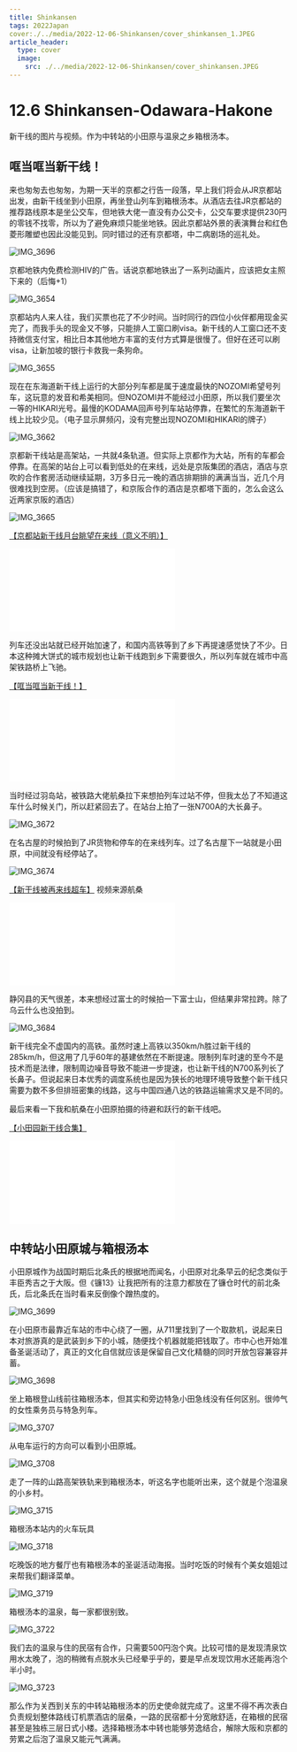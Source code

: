```yaml
---
title: Shinkansen
tags: 2022Japan
cover:./../media/2022-12-06-Shinkansen/cover_shinkansen_1.JPEG
article_header:
  type: cover
  image:
    src: ./../media/2022-12-06-Shinkansen/cover_shinkansen.JPEG
---
```


# 12.6 Shinkansen-Odawara-Hakone

新干线的图片与视频。作为中转站的小田原与温泉之乡箱根汤本。

<!--more-->

## 哐当哐当新干线！

来也匆匆去也匆匆，为期一天半的京都之行告一段落，早上我们将会从JR京都站出发，由新干线坐到小田原，再坐登山列车到箱根汤本。从酒店去往JR京都站的推荐路线原本是坐公交车，但地铁大佬一直没有办公交卡，公交车要求提供230円的零钱不找零，所以为了避免麻烦只能坐地铁。因此京都站外景的表演舞台和红色菱形雕塑也因此没能见到。同时错过的还有京都塔，中二病剧场的巡礼处。

![IMG_3696](./../media/2022-12-06-Shinkansen/IMG_3696.JPEG)

京都地铁内免费检测HIV的广告。话说京都地铁出了一系列动画片，应该把女主照下来的（后悔+1）

![IMG_3654](./../media/2022-12-06-Shinkansen/IMG_3654.JPEG)

京都站内人来人往，我们买票也花了不少时间。当时同行的四位小伙伴都用现金买完了，而我手头的现金又不够，只能排人工窗口刷visa。新干线的人工窗口还不支持微信支付宝，相比日本其他地方丰富的支付方式算是很慢了。但好在还可以刷visa，让新加坡的银行卡救我一条狗命。

![IMG_3655](./../media/2022-12-06-Shinkansen/IMG_3655.JPEG)

现在在东海道新干线上运行的大部分列车都是属于速度最快的NOZOMI希望号列车，这玩意的发音和希美相同。但NOZOMI并不能经过小田原，所以我们要坐次一等的HIKARI光号。最慢的KODAMA回声号列车站站停靠，在繁忙的东海道新干线上比较少见。（电子显示屏频闪，没有完整出现NOZOMI和HIKARI的牌子）

![IMG_3662](./../media/2022-12-06-Shinkansen/IMG_3662.JPEG)

京都新干线站是高架站，一共就4条轨道。但实际上京都作为大站，所有的车都会停靠。在高架的站台上可以看到低处的在来线，远处是京阪集团的酒店，酒店与京吹的合作套房活动继续延期，3万多日元一晚的酒店排期排的满满当当，近几个月很难找到空房。（应该是搞错了，和京阪合作的酒店是京都塔下面的，怎么会这么近两家京阪的酒店）

![IMG_3665](./../media/2022-12-06-Shinkansen/IMG_3665.JPEG)

[【京都站新干线月台眺望在来线（意义不明）】](https://www.bilibili.com/video/BV1dV4y1c72U/?share_source=copy_web&vd_source=11cc2c31f0b4e6576a1a2b9d744d9136)

<iframe src="//player.bilibili.com/player.html?aid=861551498&bvid=BV1dV4y1c72U&cid=933420428&page=1" scrolling="no" border="0" frameborder="no" framespacing="0" allowfullscreen="true"> </iframe>

列车还没出站就已经开始加速了，和国内高铁等到了乡下再提速感觉快了不少。日本这种摊大饼式的城市规划也让新干线跑到乡下需要很久，所以列车就在城市中高架铁路桥上飞驰。

[【哐当哐当新干线！】](https://www.bilibili.com/video/BV1Y14y1A7dK/?share_source=copy_web&vd_source=11cc2c31f0b4e6576a1a2b9d744d9136) 

<iframe src="//player.bilibili.com/player.html?aid=776473985&bvid=BV1Y14y1A7dK&cid=928634692&page=1" scrolling="no" border="0" frameborder="no" framespacing="0" allowfullscreen="true"> </iframe>

当时经过羽岛站，被铁路大佬航桑拉下来想拍列车过站不停，但我太怂了不知道这车什么时候关门，所以赶紧回去了。在站台上拍了一张N700A的大长鼻子。

![IMG_3672](./../media/2022-12-06-Shinkansen/IMG_3672.JPEG)

在名古屋的时候拍到了JR货物和停车的在来线列车。过了名古屋下一站就是小田原，中间就没有经停站了。

![IMG_3674](./../media/2022-12-06-Shinkansen/IMG_3674.JPEG)

[【新干线被再来线超车】](https://www.bilibili.com/video/BV19W4y1T7db/?share_source=copy_web&vd_source=11cc2c31f0b4e6576a1a2b9d744d9136) 视频来源航桑

<iframe src="//player.bilibili.com/player.html?aid=946516555&bvid=BV19W4y1T7db&cid=932303587&page=1" scrolling="no" border="0" frameborder="no" framespacing="0" allowfullscreen="true"> </iframe>

静冈县的天气很差，本来想经过富士的时候拍一下富士山，但结果非常拉跨。除了乌云什么也没拍到。

![IMG_3684](./../media/2022-12-06-Shinkansen/IMG_3684.JPEG)

新干线完全不虚国内的高铁。虽然时速上高铁以350km/h胜过新干线的285km/h，但这用了几乎60年的基建依然在不断提速。限制列车时速的至今不是技术而是法律，限制周边噪音导致不能进一步提速，也让新干线的N700系列长了长鼻子。但说起来日本优秀的调度系统也是因为狭长的地理环境导致整个新干线只需要为数不多但排班密集的线路，这与中国四通八达的铁路运输需求又是不同的。

最后来看一下我和航桑在小田原拍摄的待避和跃行的新干线吧。

[【小田园新干线合集】](https://www.bilibili.com/video/BV1Ke4y1T7zw/?share_source=copy_web&vd_source=11cc2c31f0b4e6576a1a2b9d744d9136)  

<iframe src="//player.bilibili.com/player.html?aid=649014309&bvid=BV1Ke4y1T7zw&cid=933435996&page=1" scrolling="no" border="0" frameborder="no" framespacing="0" allowfullscreen="true"> </iframe>

## 中转站小田原城与箱根汤本

小田原城作为战国时期后北条氏的根据地而闻名，小田原对北条早云的纪念类似于丰臣秀吉之于大阪。但《镰13》让我把所有的注意力都放在了镰仓时代的前北条氏，后北条氏在当时看来反倒像个蹭热度的。

![IMG_3699](./../media/2022-12-06-Shinkansen/IMG_3699.JPEG)

在小田原市最靠近车站的市中心绕了一圈，从711里找到了一个取款机，说起来日本对旅游真的是武装到乡下的小城，随便找个机器就能把钱取了。市中心也开始准备圣诞活动了，真正的文化自信就应该是保留自己文化精髓的同时开放包容兼容并蓄。

![IMG_3698](./../media/2022-12-06-Shinkansen/IMG_3698.JPEG)

坐上箱根登山线前往箱根汤本，但其实和旁边特急小田急线没有任何区别。很帅气的女性乘务员与特急列车。

![IMG_3707](./../media/2022-12-06-Shinkansen/IMG_3707.JPEG)

从电车运行的方向可以看到小田原城。

![IMG_3708](./../media/2022-12-06-Shinkansen/IMG_3708.JPEG)

走了一阵的山路高架铁轨来到箱根汤本，听这名字也能听出来，这个就是个泡温泉的小乡村。

![IMG_3715](./../media/2022-12-06-Shinkansen/IMG_3715.JPEG)

箱根汤本站内的火车玩具

![IMG_3718](./../media/2022-12-06-Shinkansen/IMG_3718.JPEG)

吃晚饭的地方餐厅也有箱根汤本的圣诞活动海报。当时吃饭的时候有个美女姐姐过来帮我们翻译菜单。

![IMG_3719](./../media/2022-12-06-Shinkansen/IMG_3719.JPEG)

箱根汤本的温泉，每一家都很别致。

![IMG_3722](./../media/2022-12-06-Shinkansen/IMG_3722.JPEG)

我们去的温泉与住的民宿有合作，只需要500円泡个爽。比较可惜的是发现清泉饮用水太晚了，泡的稍微有点脱水头已经晕乎乎的，要是早点发现饮用水还能再泡个半小时。

![IMG_3723](./../media/2022-12-06-Shinkansen/IMG_3723.JPEG)

那么作为关西到关东的中转站箱根汤本的历史使命就完成了。这里不得不再次表白负责规划整体路线订机票酒店的层桑，一路的民宿都十分宽敞舒适，在箱根的民宿甚至是独栋三层日式小楼。选择箱根汤本中转也能够劳逸结合，解除大阪和京都的劳累之后泡了温泉又能元气满满。

